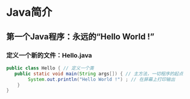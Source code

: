 # Java简介

## 第一个Java程序：永远的“Hello World !”

### 定义一个新的文件：Hello.java

```java
public class Hello { // 定义一个类
   public static void main(String args[]) { // 主方法，一切程序的起点
        System.out.println("Hello World !") ; // 在屏幕上打印输出
    }
}
```